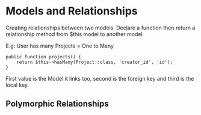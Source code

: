 # Models and Relationships

Creating relationships between two models. Declare a function then return a relationship method from \$this model to another model.

E.g: User has many Projects = One to Many

```
public function projects() {
    return $this->hasMany(Project::class, 'creator_id', 'id');
}
```

First value is the Model it links too, second is the foreign key and third is the local key.

## Polymorphic Relationships
